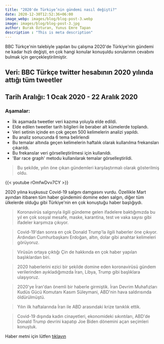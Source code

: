 ```yaml
---
title: "2020'de Türkiye’nin gündemi nasıl değişti?"
date: 2020-12-30T12:52:36+06:00
image_webp: images/blog/blog-post-3.webp
image: images/blog/blog-post-3.jpg
author: Burak Özturan, Yunus Emre Tapan
description : "This is meta description"
---
```


 BBC Türkçe'nin talebiyle yapılan bu çalışma 2020'de Türkiye'nin gündemi ne kadar hızlı değişti, en çok hangi konular konuşuldu sorularının cevabını bulmak için gerçekleştirilmiştir.






## Veri: BBC Türkçe twitter hesabının 2020 yılında attığı tüm tweetler

## Tarih Aralığı: 1 Ocak 2020 - 22 Aralık 2020

### Aşamalar:

* İlk aşamada tweetler veri kazıma yoluyla elde edildi.
* Elde edilen tweetler tarih bilgileri ile beraber alt kümelerde toplandı.
* Veri setinin içinde en çok geçen 500 kelimelerin analizi yapıldı.
* Bu analiz sonucunda 6 tema belirlendi
* Bu temalar altında geçen kelimelerin haftalık olarak kullanılma frekansları çıkarıldı.
* Bu frekanslar veri görselleştirilmesi için kullanıldı.
* 'Bar race graph' metodu kullanılarak temalar görselleştirildi.


>Bu şekilde, yılın öne çıkan gündemleri karşılaştırmalı olarak gösterilmiş oldu.



{{< youtube rOmfwDvv7CY >}}

2020 yılına kuşkusuz Covid-19 salgını damgasını vurdu. Özellikle Mart ayından itibaren tüm haber gündemini domine eden salgın, diğer tüm ülkelerde olduğu gibi Türkiye'nin en çok konuştuğu haber başlığıydı. 

>Koronavirüs salgınıyla ilgili gündeme gelen ifadelere baktığımızda bu yıl en çok sosyal mesafe, maske, karantina, test ve vaka sayısı gibi ifadeler karşımıza çıkıyor.

>Covid-19'dan sonra en çok Donald Trump'la ilgili haberler öne çıkıyor. 
>Ardından Cumhurbaşkanı Erdoğan, altın, dolar gibi anahtar kelimeleri görüyoruz.

>Virüsün ortaya çıktığı Çin de hakkında en çok haber yapılan başlıklardan biri.

>2020 haberlerini ezici bir şekilde domine eden koronavirüsü gündem verilerinden ayıkladığımızda İran, Libya, Trump gibi başlıklara ulaşıyoruz.

>2020'ye İran'dan önemli bir haberle girmiştik. İran Devrim Muhafızları Kudüs Gücü Komutanı Kasım Süleymani, ABD'nin hava saldırısında öldürülmüştü.

>Yılın ilk haftalarında İran ile ABD arasındaki krize tanıklık ettik.

>Covid-19 dışında kadın cinayetleri, ekonomideki sıkıntıları, ABD'de Donald Trump devrini kapatıp Joe Biden dönemini açan seçimleri konuştuk.


Haber metni için lütfen [tıklayın](https://www.bbc.com/turkce/haberler-turkiye-55491247?at_custom2=twitter&at_custom3=BBC+Turkce&at_medium=custom7&at_custom1=%5Bpost+type%5D&at_campaign=64&at_custom4=7812A50A-4C0F-11EB-96A8-3DEA15F31EAE)